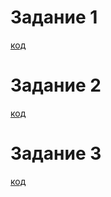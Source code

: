 # Задание 1

[код](/tasks/6/src/first.cpp)

# Задание 2

[код](/tasks/6/src/second.cpp)

# Задание 3

[код](/tasks/6/src/third.cpp)
